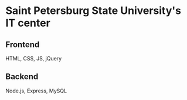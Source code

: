 # Saint Petersburg State University's IT center

## Frontend
HTML, CSS, JS, jQuery

## Backend
Node.js, Express, MySQL
